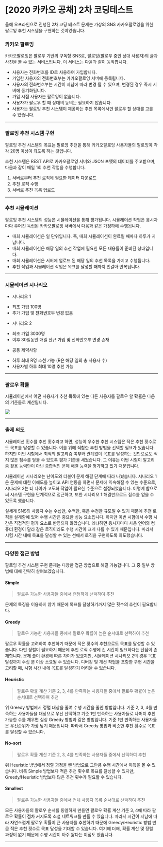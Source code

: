# [2020 카카오 공채] 2차 코딩테스트

올해 오프라인으로 진행된 2차 코딩 테스트 문제는 가상의 SNS 카카오팔로잉을 위한 팔로잉 추천 시스템을 구현하는 것이었습니다.

### 카카오 팔로잉

카카오팔로잉은 팔로우 기반의 구독형 SNS로, 팔로잉(팔로우 중인 상대 사용자)의 글과 사진을 볼 수 있는 서비스입니다. 이 서비스는 다음과 같이 동작합니다.

* 사용자는 전화번호를 ID로 사용하여 가입합니다.
* 가입한 사용자의 전화번호부는 카카오팔로잉 서버에 등록됩니다.
* 사용자의 전화번호부는 시간이 지남에 따라 변경 될 수 있으며, 변경된 경우 즉시 서버에 동기화됩니다.
* 가입 시점 사용자는 팔로잉이 없습니다.
* 사용자가 팔로우 할 때 상대의 동의는 필요하지 않습니다.
* 사용자는 팔로잉 추천 시스템이 제공하는 추천 목록에서만 팔로우 할 상대를 고를 수 있습니다.
- - -

### 팔로잉 추천 시스템 구현

팔로잉 추천 시스템의 목표는 팔로잉 추천을 통해 카카오팔로잉 사용자들의 팔로잉이 각각 20명 이상이 되도록 하는 것입니다.

추천 시스템은 REST API로 카카오팔로잉 서버와 JSON 포맷의 데이터를 주고받으며, 다음과 같이 매일 1회 추천 작업을 수행합니다.

1. 서버로부터 추천 로직에 필요한 데이터 다운로드
2. 추천 로직 수행
3. 서버로 추천 목록 업로드
- - -

### 추천 시뮬레이션

팔로잉 추천 시스템의 성능은 시뮬레이션을 통해 평가됩니다. 시뮬레이션 작업은 응시자마다 주어진 독립된 카카오팔로잉 서버에서 다음과 같은 가정하에 수행됩니다.

* 매회 시뮬레이션은 일 단위입니다. 즉, 매회 시뮬레이션이 완료될 때마다 하루가 지납니다.
* 매회 시뮬레이션은 해당 일의 추천 작업에 필요한 모든 내용들이 준비된 상태입니다.
* 매회 시뮬레이션은 서버에 업로드 된 해당 일의 추천 목록을 가지고 수행됩니다.
* 추천 작업과 시뮬레이션 작업은 목표를 달성할 때까지 번갈아 반복됩니다.
- - -

### 시뮬레이션 시나리오

* 시나리오 1
 - 최초 가입 100명
 - 추가 가입 및 전화번호부 변경 없음
* 시나리오 2
 - 최초 가입 3000명
 - 이후 30일동안 매일 신규 가입 및 전화번호부 변경 존재
* 공통 제약사항
 - 하루 최대 R명 추천 가능 (R은 해당 일의 총 사용자 수)
 - 사용자별 하루 최대 10명 추천 가능
- - -

### 팔로우 확률

시뮬레이션에서 어떤 사용자가 추천 목록에 있는 다른 사용자를 팔로우 할 확률은 다음의 기준들로 계산됩니다.

![](https://user-images.githubusercontent.com/44596066/71541342-c67cee00-299a-11ea-8137-8d90589b3ffa.png)
- - -

### 출제 의도

시뮬레이션 횟수를 추천 횟수라고 하면, 성능이 우수한 추천 시스템은 적은 추천 횟수로도 목표를 달성할 수 있습니다. 이를 위해 적합한 추천 방법을 선택할 필요가 있습니다. 하지만 이번 시험에서 최적의 알고리즘 여부와 관계없이 목표를 달성하는 것만으로도 적지 않은 점수를 얻을 수 있도록 평가 기준을 세웠습니다. 그 이유는 이번 시험이 알고리즘 활용 능력만이 아닌 종합적인 문제 해결 능력을 평가하고 있기 때문입니다.

시뮬레이션 시나리오는 난이도와 더불어 문제 해결 단계에 따라 나눴습니다. 시나리오 1은 문제에 대한 이해도를 높이고 API 연동을 하면서 문제에 익숙해질 수 있는 수준으로, 시나리오 2는 더 나아가 고도화 작업이 필요한 수준으로 설정되었습니다. 이렇게 함으로써 시스템 구현을 단계적으로 접근하고, 또한 시나리오 1 해결만으로도 점수를 얻을 수 있도록 했습니다.

실세계 SNS의 사용자 수는 수십만, 수백만, 혹은 수천만 규모일 수 있기 때문에 추천 로직을 설계함에 있어 수행 시간은 중요한 성능 요소입니다. 하지만 이번 시험에서 수행 시간은 직접적인 평가 요소로 반영되지 않았습니다. 왜냐하면 응시자마다 사용 언어와 컴퓨터 환경이 달라 같은 로직이라도 수행 시간이 크게 다를 수 있기 때문입니다. 따라서 시험 시간 내에 목표를 달성할 수 있는 선에서 로직을 구현하도록 의도했습니다.
- - -

### 다양한 접근 방법

팔로잉 추천 시스템 구현 문제는 다양한 접근 방법으로 해결 가능합니다. 그 중 일부 방법에 대해 간략히 살펴보겠습니다.

#### Simple

> 팔로우 가능한 사용자들 중에서 랜덤하게 선택하여 추천

문제의 특징을 이용하지 않기 때문에 목표를 달성하기까지 많은 횟수의 추천이 필요합니다.

#### Greedy

> 팔로우 가능한 사용자들 중에서 팔로우 확률이 높은 순서대로 선택하여 추천

팔로우 확률을 고려하여 추천하기 때문에 적은 횟수의 추천으로도 목표를 달성할 수 있습니다. 다만 정렬이 필요하기 때문에 추천 로직 수행에 긴 시간이 필요하다는 단점이 존재합니다. 문제 풀이 환경에 따른 차이가 있겠지만, 시뮬레이션 시나리오 2의 경우 목표 달성까지 수십 분 이상 소요될 수 있습니다. 디버깅 및 개선 작업을 포함한 구현 시간을 고려할 때, 시험 시간 내에 목표를 달성하기 어려울 수 있습니다.

#### Heuristic

> 팔로우 확률 계산 기준 2, 3, 4를 만족하는 사용자들 중에서 팔로우 확률이 높은 순서대로 선택하여 추천

위 Greedy 방법에서 정렬 대상을 줄여 수행 시간을 줄인 방법입니다. 기준 2, 3, 4를 만족하는 사용자들을 대상으로 우선 선택하고 기준 1만 만족하는 사용자들로 나머지 추천 가능한 수를 채우면 실상 Greedy 방법과 같은 방법입니다. 기준 1만 만족하는 사용자들은 우선순위가 가장 낮기 때문입니다. 따라서 Greedy 방법과 비슷한 추천 횟수로 목표를 달성할 수 있습니다.

#### No-sort

> 팔로우 확률 계산 기준 2, 3, 4를 만족하는 사용자들 중에서 선택하여 추천

위 Heuristic 방법에서 정렬 과정을 뺀 방법으로 그만큼 수행 시간에서 이득을 볼 수 있습니다. 비록 Simple 방법보다 적은 추천 횟수로 목표를 달성할 수 있지만, Greedy/Heuristic 방법보다 많은 추천 횟수가 필요할 수 있습니다.

#### Smallest

> 팔로우 가능한 사용자들 중에서 전체 사용자 목록 순서대로 선택하여 추천

모든 사용자들의 팔로우 순서를 동일하게 만들면 팔로우 확률 계산 기준 3, 4에 따라 팔로우 확률이 점차 커지도록 소셜 네트워크를 만들 수 있습니다. 따라서 시간이 지남에 따라 자연스럽게 팔로우 확률이 큰 사용자를 추천하기 때문에 Greedy/Heuristic 방법 만큼 적은 추천 횟수로 목표 달성을 기대할 수 있습니다. 여기에 더해, 확률 계산 및 정렬 과정이 없기 때문에 수행 시간이 아주 짧다는 이점도 있습니다.
- - -

```

```
